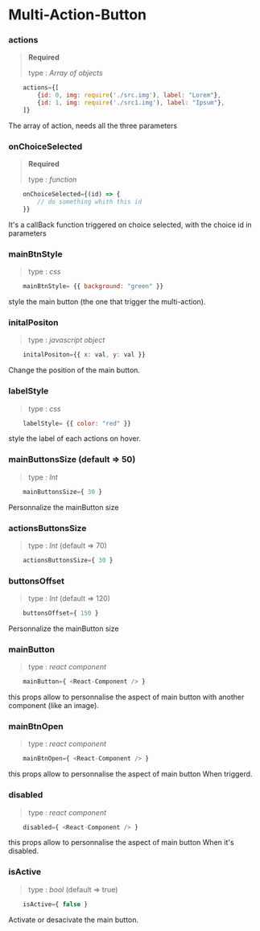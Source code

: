 # Multi-Action-Button



### actions

> **Required** 
>
> type : *Array of objects*
```javascript
	actions={[
		{id: 0, img: require('./src.img'), label: "Lorem"},
		{id: 1, img: require('./src1.img'), label: "Ipsum"},
	]}
```
The array of action, needs all the three parameters

  

### onChoiceSelected

> **Required** 
>
> type : *function*
```javascript
	onChoiceSelected={(id) => {
		// do something whith this id 
	}}
```

It's a callBack function triggered on choice selected, with the choice id in parameters

  

### mainBtnStyle
> type : *css*
```javascript
	mainBtnStyle= {{ background: "green" }}
```
style the main button (the one that trigger the multi-action).

  

### initalPositon
> type : *javascript object*
```javascript
	initalPositon={{ x: val, y: val }}
```
Change the position of the main button.

  

### labelStyle

> type : *css*
```javascript
	labelStyle= {{ color: "red" }}
```
style the label of each actions on hover.

  


### mainButtonsSize (default => 50)

> type : *Int*
```javascript
	mainButtonsSize={ 30 }
```

Personnalize the mainButton size


### actionsButtonsSize

> type : *Int*  (default => 70)
```javascript
	actionsButtonsSize={ 30 }
```

### buttonsOffset

> type : *Int*  (default => 120)
```javascript
	buttonsOffset={ 150 }
```

Personnalize the mainButton size

### mainButton

> type : *react component*
```javascript
	mainButton={ <React-Component /> }
```

this props allow to personnalise the aspect of main button with another component (like an image).

  

### mainBtnOpen

> type : *react component*
```javascript
	mainBtnOpen={ <React-Component /> }
```

this props allow to personnalise the aspect of main button When triggerd.

  

### disabled

> type : *react component*
```javascript
	disabled={ <React-Component /> }
```

this props allow to personnalise the aspect of main button When it's disabled.

  

### isActive


> type : *bool* (default => true)

```javascript
	isActive={ false }
```



Activate or desacivate the main button.
